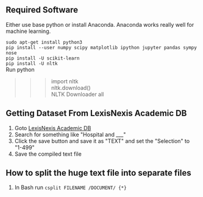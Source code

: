 ## Required Software
Either use base python or install Anaconda. Anaconda works really well for machine learning.

`sudo apt-get install python3`    
`pip install --user numpy scipy matplotlib ipython jupyter pandas sympy nose`  
`pip install -U scikit-learn`  
`pip install -U nltk`  
Run python  
>>> import nltk  
>>> nltk.download()  
NLTK Downloader all  

## Getting Dataset From LexisNexis Academic DB
1. Goto [LexisNexis Academic DB](http://www.lexisnexis.com/hottopics/lnacademic/?shr=t&sfi=AC00NBEasySrch)
2. Search for something like "Hospital and ___" 
3. Click the save button and save it as "TEXT" and set the "Selection" to "1-499"
4. Save the compiled text file

## How to split the huge text file into separate files
1. In Bash run `csplit FILENAME /DOCUMENT/ {*}`
